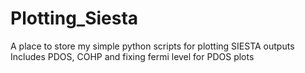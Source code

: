 # Plotting_Siesta
A place to store my simple python scripts for plotting SIESTA  outputs
Includes PDOS, COHP and fixing fermi level for PDOS plots
